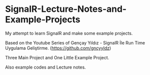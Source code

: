 # SignalR-Lecture-Notes-and-Example-Projects
My attempt to learn SignalR and make some example projects.


Based on the Youtube Series of Gençay Yıldız - SignalR İle Run Time Uygulama Geliştirme. (https://github.com/gncyyldz)

Three Main Project and One Little Example Project.

Also example codes and Lecture notes.
